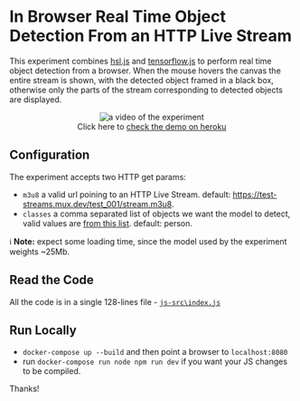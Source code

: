 # In Browser Real Time Object Detection From an HTTP Live Stream

This experiment combines [hsl.js](https://github.com/video-dev/hls.js/) and [tensorflow.js](https://www.tensorflow.org/js) to perform real time object detection from a browser. When the mouse hovers the canvas the entire stream is shown, with the detected object framed in a black box, otherwise only the parts of the stream corresponding to detected objects are displayed.

<div align="center">

![a video of the experiment](static/img/capture.gif)<br/>
Click here to <a href="https://hls-coco.herokuapp.com/" target="_blank">check the demo on heroku</a>

</div>

## Configuration

The experiment accepts two HTTP get params:

- `m3u8` a valid url poining to an HTTP Live Stream. default: https://test-streams.mux.dev/test_001/stream.m3u8.
- `classes` a comma separated list of objects we want the model to detect, valid values are [from this list](https://github.com/nightrome/cocostuff/blob/master/labels.txt). default: person.

ℹ️ <b>Note:</b> expect some loading time, since the model used by the experiment weights ~25Mb.

## Read the Code

All the code is in a single 128-lines file - [`js-src\index.js`](https://github.com/sandropaganotti/hls-coco/blob/master/js-src/index.js)

## Run Locally

- `docker-compose up --build` and then point a browser to `localhost:8080`
- run `docker-compose run node npm run dev` if you want your JS changes to be compiled.

Thanks!
